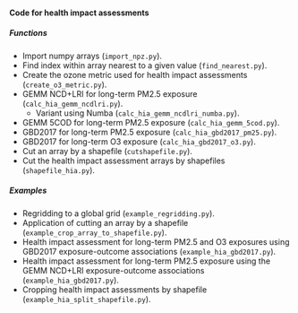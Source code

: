#### Code for health impact assessments
##### Functions
- Import numpy arrays (`import_npz.py`).  
- Find index within array nearest to a given value (`find_nearest.py`).  
- Create the ozone metric used for health impact assessments (`create_o3_metric.py`).  
- GEMM NCD+LRI for long-term PM2.5 exposure (`calc_hia_gemm_ncdlri.py`).  
    - Variant using Numba (`calc_hia_gemm_ncdlri_numba.py`).  
- GEMM 5COD for long-term PM2.5 exposure (`calc_hia_gemm_5cod.py`).  
- GBD2017 for long-term PM2.5 exposure (`calc_hia_gbd2017_pm25.py`).  
- GBD2017 for long-term O3 exposure (`calc_hia_gbd2017_o3.py`).  
- Cut an array by a shapefile (`cutshapefile.py`).  
- Cut the health impact assessment arrays by shapefiles (`shapefile_hia.py`).  

##### Examples
- Regridding to a global grid (`example_regridding.py`).  
- Application of cutting an array by a shapefile (`example_crop_array_to_shapefile.py`).  
- Health impact assessment for long-term PM2.5 and O3 exposures using GBD2017 exposure-outcome associations (`example_hia_gbd2017.py`).  
- Health impact assessment for long-term PM2.5 exposure using the GEMM NCD+LRI exposure-outcome associations (`example_hia_gbd2017.py`).  
- Cropping health impact assessments by shapefile (`example_hia_split_shapefile.py`).  
